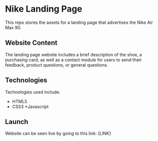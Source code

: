 # Nike Landing Page

This repo stores the assets for a landing page that advertises the Nike Air Max 90.

## Website Content

The landing page website includes a brief description of the shoe, a purchasing card, as well
as a contact module for users to send their feedback, product questions, or general questions.

## Technologies

Technologies used include:

- HTML5
- CSS3
  \*Javascript

## Launch

Website can be seen live by going to this link: [LINK]
